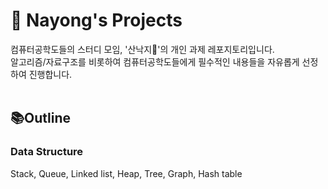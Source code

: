 # 🐲 Nayong's Projects
컴퓨터공학도들의 스터디 모임, '산낙지🐙'의 개인 과제 레포지토리입니다.  
알고리즘/자료구조를 비롯하여 컴퓨터공학도들에게 필수적인 내용들을 자유롭게 선정하여 진행합니다.  
</br>

## 📚Outline

### Data Structure
Stack, Queue, Linked list, Heap, Tree, Graph, Hash table

